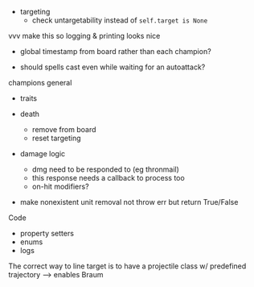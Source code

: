 - targeting
  - check untargetability instead of `self.target is None`

vvv make this so logging & printing looks nice
- global timestamp from board rather than each champion?


- should spells cast even while waiting for an autoattack?


champions general
- traits
- death
  - remove from board
  - reset targeting
- damage logic
  - dmg need to be responded to (eg thronmail)
  - this response needs a callback to process too
  - on-hit modifiers?

- make nonexistent unit removal not throw err but return True/False


Code
- property setters
- enums
- logs


The correct way to line target is to have a projectile class w/ predefined trajectory --> enables Braum
